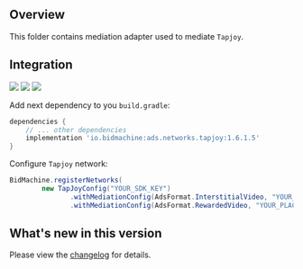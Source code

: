 ## Overview

This folder contains mediation adapter used to mediate `Tapjoy`.

## Integration

[<img src="https://img.shields.io/badge/Min%20SDK%20version-1.6.1-brightgreen">](https://github.com/bidmachine/BidMachine-Android-SDK)
[<img src="https://img.shields.io/badge/Network%20Adapter%20version-1.6.1.5-brightgreen">](https://artifactory.bidmachine.io/bidmachine/io/bidmachine/ads.networks.my_target/1.6.1.5/)
[<img src="https://img.shields.io/badge/Network%20version-12.7.1-blue">](https://dev.tapjoy.com/sdk-integration/android/)

Add next dependency to you `build.gradle`:

```groovy
dependencies {
    // ... other dependencies
    implementation 'io.bidmachine:ads.networks.tapjoy:1.6.1.5'
}
```

Configure `Tapjoy` network:

```java
BidMachine.registerNetworks(
        new TapJoyConfig("YOUR_SDK_KEY")
               .withMediationConfig(AdsFormat.InterstitialVideo, "YOUR_PLACEMENT_NAME")
               .withMediationConfig(AdsFormat.RewardedVideo, "YOUR_PLACEMENT_NAME"));
```

## What's new in this version

Please view the [changelog](CHANGELOG.md) for details.
